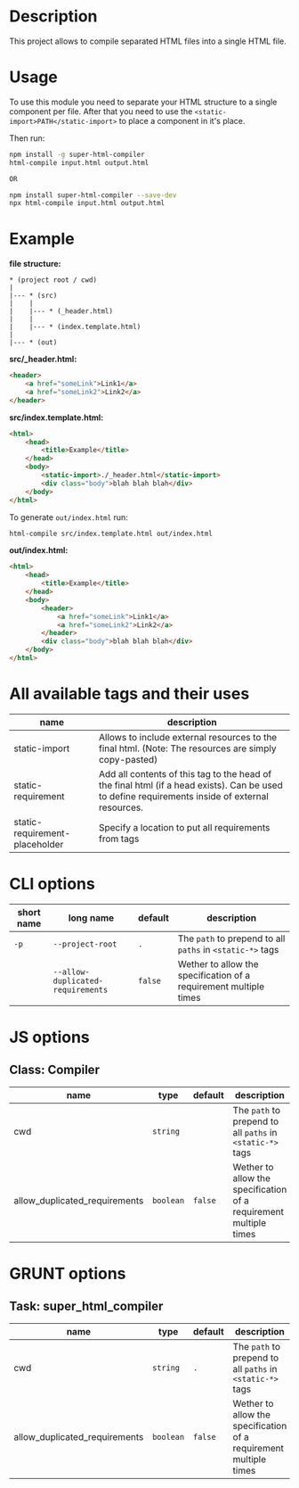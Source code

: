 # Description
This project allows to compile separated HTML files into a single HTML file.

# Usage
To use this module you need to separate your HTML structure to a single component per file.
After that you need to use the `<static-import>PATH</static-import>` to place a component in
it's place.

Then run:
```bash
npm install -g super-html-compiler
html-compile input.html output.html

OR

npm install super-html-compiler --save-dev
npx html-compile input.html output.html
```

# Example
**file structure:**
```
* (project root / cwd)
|
|--- * (src)
|    |
|    |--- * (_header.html)
|    |
|    |--- * (index.template.html)
|
|--- * (out)
```

**src/_header.html:**
```html
<header>
    <a href="someLink">Link1</a>
    <a href="someLink2">Link2</a>
</header>
```

**src/index.template.html:**
```html
<html>
    <head>
        <title>Example</title>
    </head>
    <body>
        <static-import>./_header.html</static-import>
        <div class="body">blah blah blah</div>
    </body>
</html>
```

To generate `out/index.html` run:
```bash
html-compile src/index.template.html out/index.html
```

**out/index.html:**
```html
<html>
    <head>
        <title>Example</title>
    </head>
    <body>
        <header>
            <a href="someLink">Link1</a>
            <a href="someLink2">Link2</a>
        </header>
        <div class="body">blah blah blah</div>
    </body>
</html>
```


# All available tags and their uses

| name                           | description                                                                                                                                     |
|--------------------------------|-------------------------------------------------------------------------------------------------------------------------------------------------|
| static-import                  | Allows to include external resources to the final html. (Note: The resources are simply copy-pasted)                                            |
| static-requirement             | Add all contents of this tag to the head of the final html (if a head exists). Can be used to define requirements inside of external resources. |
| static-requirement-placeholder | Specify a location to put all requirements from <static-requirement> tags                                                                       |


# CLI options
| short name | long name                         | default | description                                                       |
|------------|-----------------------------------|---------|-------------------------------------------------------------------|
| `-p`       | `--project-root`                  | `.`     | The `path` to prepend to all `paths` in `<static-*>` tags         |
|            | `--allow-duplicated-requirements` | `false` | Wether to allow the specification of a requirement multiple times |

# JS options
## Class: Compiler
| name                          | type      | default     | description                                                       |
|-------------------------------|-----------|-------------|-------------------------------------------------------------------|
| cwd                           | `string`  |             | The `path` to prepend to all `paths` in `<static-*>` tags         |
| allow_duplicated_requirements | `boolean` | `false`     | Wether to allow the specification of a requirement multiple times |

# GRUNT options
## Task: super_html_compiler
| name                          | type      | default | description                                                       |
|-------------------------------|-----------|---------|-------------------------------------------------------------------|
| cwd                           | `string`  | `.`     | The `path` to prepend to all `paths` in `<static-*>` tags         |
| allow_duplicated_requirements | `boolean` | `false` | Wether to allow the specification of a requirement multiple times |